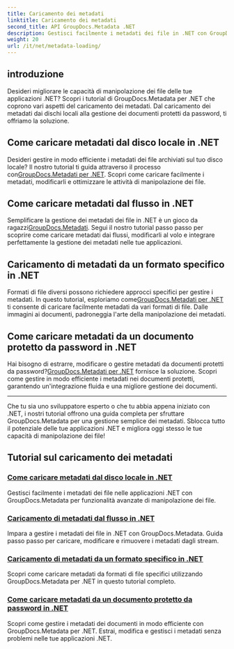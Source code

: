 ```yaml
---
title: Caricamento dei metadati
linktitle: Caricamento dei metadati
second_title: API GroupDocs.Metadata .NET
description: Gestisci facilmente i metadati dei file in .NET con GroupDocs.Metadata. Scopri le tecniche di caricamento, modifica e altro per funzionalità avanzate di manipolazione dei file.
weight: 20
url: /it/net/metadata-loading/
---
```

## introduzione

Desideri migliorare le capacità di manipolazione dei file delle tue applicazioni .NET? Scopri i tutorial di GroupDocs.Metadata per .NET che coprono vari aspetti del caricamento dei metadati. Dal caricamento dei metadati dai dischi locali alla gestione dei documenti protetti da password, ti offriamo la soluzione.

## Come caricare metadati dal disco locale in .NET

 Desideri gestire in modo efficiente i metadati dei file archiviati sul tuo disco locale? Il nostro tutorial ti guida attraverso il processo con[GroupDocs.Metadati per .NET](./load-metadata-local-disk/). Scopri come caricare facilmente i metadati, modificarli e ottimizzare le attività di manipolazione dei file.

## Come caricare metadati dal flusso in .NET

 Semplificare la gestione dei metadati dei file in .NET è un gioco da ragazzi[GroupDocs.Metadati](./load-metadata-stream/). Segui il nostro tutorial passo passo per scoprire come caricare metadati dai flussi, modificarli al volo e integrare perfettamente la gestione dei metadati nelle tue applicazioni.

## Caricamento di metadati da un formato specifico in .NET

 Formati di file diversi possono richiedere approcci specifici per gestire i metadati. In questo tutorial, esploriamo come[GroupDocs.Metadati per .NET](./load-metadata-specific-format/) ti consente di caricare facilmente metadati da vari formati di file. Dalle immagini ai documenti, padroneggia l'arte della manipolazione dei metadati.

## Come caricare metadati da un documento protetto da password in .NET

Hai bisogno di estrarre, modificare o gestire metadati da documenti protetti da password?[GroupDocs.Metadati per .NET](./load-metadata-password-protected/) fornisce la soluzione. Scopri come gestire in modo efficiente i metadati nei documenti protetti, garantendo un'integrazione fluida e una migliore gestione dei documenti.

----
Che tu sia uno sviluppatore esperto o che tu abbia appena iniziato con .NET, i nostri tutorial offrono una guida completa per sfruttare GroupDocs.Metadata per una gestione semplice dei metadati. Sblocca tutto il potenziale delle tue applicazioni .NET e migliora oggi stesso le tue capacità di manipolazione dei file!

## Tutorial sul caricamento dei metadati
### [Come caricare metadati dal disco locale in .NET](./load-metadata-local-disk/)
Gestisci facilmente i metadati dei file nelle applicazioni .NET con GroupDocs.Metadata per funzionalità avanzate di manipolazione dei file.
### [Caricamento di metadati dal flusso in .NET](./load-metadata-stream/)
Impara a gestire i metadati dei file in .NET con GroupDocs.Metadata. Guida passo passo per caricare, modificare e rimuovere i metadati dagli stream.
### [Caricamento di metadati da un formato specifico in .NET](./load-metadata-specific-format/)
Scopri come caricare metadati da formati di file specifici utilizzando GroupDocs.Metadata per .NET in questo tutorial completo.
### [Come caricare metadati da un documento protetto da password in .NET](./load-metadata-password-protected/)
Scopri come gestire i metadati dei documenti in modo efficiente con GroupDocs.Metadata per .NET. Estrai, modifica e gestisci i metadati senza problemi nelle tue applicazioni .NET.